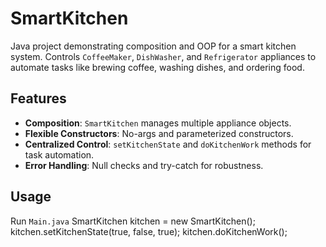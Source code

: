 # SmartKitchen
Java project demonstrating composition and OOP for a smart kitchen system. Controls `CoffeeMaker`, `DishWasher`, and `Refrigerator` appliances to automate tasks like brewing coffee, washing dishes, and ordering food.

## Features
- **Composition**: `SmartKitchen` manages multiple appliance objects.
- **Flexible Constructors**: No-args and parameterized constructors.
- **Centralized Control**: `setKitchenState` and `doKitchenWork` methods for task automation.
- **Error Handling**: Null checks and try-catch for robustness.

## Usage
Run `Main.java`
SmartKitchen kitchen = new SmartKitchen();
kitchen.setKitchenState(true, false, true);
kitchen.doKitchenWork(); 
